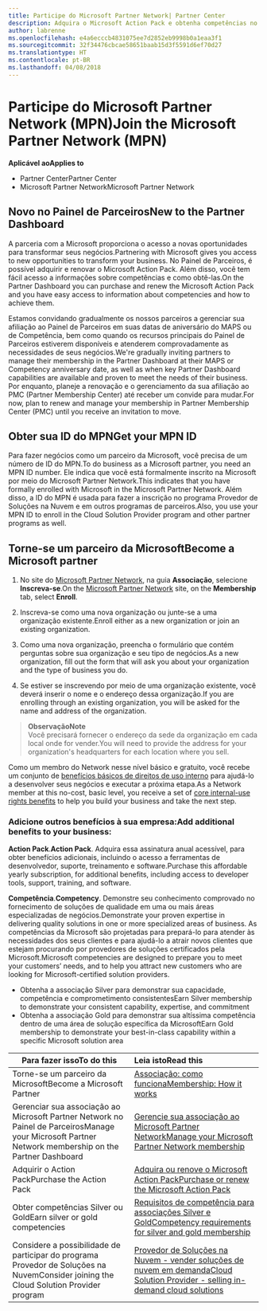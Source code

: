 ```yaml
---
title: Participe do Microsoft Partner Network| Partner Center
description: Adquira o Microsoft Action Pack e obtenha competências no Partner Center
author: labrenne
ms.openlocfilehash: e4a6ecccb4831075ee7d2852eb9998b0a1eaa3f1
ms.sourcegitcommit: 32f34476cbcae58651baab15d3f5591d6ef70d27
ms.translationtype: HT
ms.contentlocale: pt-BR
ms.lasthandoff: 04/08/2018
---
```

# <a name="join-the-microsoft-partner-network-mpn"></a><span data-ttu-id="df83b-103">Participe do Microsoft Partner Network (MPN)</span><span class="sxs-lookup"><span data-stu-id="df83b-103">Join the Microsoft Partner Network (MPN)</span></span>

**<span data-ttu-id="df83b-104">Aplicável ao</span><span class="sxs-lookup"><span data-stu-id="df83b-104">Applies to</span></span>**

-  <span data-ttu-id="df83b-105">Partner Center</span><span class="sxs-lookup"><span data-stu-id="df83b-105">Partner Center</span></span>
-  <span data-ttu-id="df83b-106">Microsoft Partner Network</span><span class="sxs-lookup"><span data-stu-id="df83b-106">Microsoft Partner Network</span></span>

## <a name="new-to-the-partner-dashboard"></a><span data-ttu-id="df83b-107">Novo no Painel de Parceiros</span><span class="sxs-lookup"><span data-stu-id="df83b-107">New to the Partner Dashboard</span></span>

 <span data-ttu-id="df83b-108">A parceria com a Microsoft proporciona o acesso a novas oportunidades para transformar seus negócios.</span><span class="sxs-lookup"><span data-stu-id="df83b-108">Partnering with Microsoft gives you access to new opportunities to transform your business.</span></span> <span data-ttu-id="df83b-109">No Painel de Parceiros, é possível adquirir e renovar o Microsoft Action Pack. Além disso, você tem fácil acesso a informações sobre competências e como obtê-las.</span><span class="sxs-lookup"><span data-stu-id="df83b-109">On the Partner Dashboard you can purchase and renew the Microsoft Action Pack and you have easy access to information about competencies and how to achieve them.</span></span>

 <span data-ttu-id="df83b-110">Estamos convidando gradualmente os nossos parceiros a gerenciar sua afiliação ao Painel de Parceiros em suas datas de aniversário do MAPS ou de Competência, bem como quando os recursos principais do Painel de Parceiros estiverem disponíveis e atenderem comprovadamente as necessidades de seus negócios.</span><span class="sxs-lookup"><span data-stu-id="df83b-110">We're gradually inviting partners to manage their membership in the Partner Dashboard at their MAPS or Competency anniversary date, as well as when key Partner Dashboard capabilities are available and proven to meet the needs of their business.</span></span>  <span data-ttu-id="df83b-111">Por enquanto, planeje a renovação e o gerenciamento da sua afiliação ao PMC (Partner Membership Center) até receber um convide para mudar.</span><span class="sxs-lookup"><span data-stu-id="df83b-111">For now, plan to renew and manage your membership in Partner Membership Center (PMC) until you receive an invitation to move.</span></span>

## <a name="get-your-mpn-id"></a><span data-ttu-id="df83b-112">Obter sua ID do MPN</span><span class="sxs-lookup"><span data-stu-id="df83b-112">Get your MPN ID</span></span>

<span data-ttu-id="df83b-113">Para fazer negócios como um parceiro da Microsoft, você precisa de um número de ID do MPN.</span><span class="sxs-lookup"><span data-stu-id="df83b-113">To do business as a Microsoft partner, you need an MPN ID number.</span></span> <span data-ttu-id="df83b-114">Ele indica que você está formalmente inscrito na Microsoft por meio do Microsoft Partner Network.</span><span class="sxs-lookup"><span data-stu-id="df83b-114">This indicates that you have formally enrolled with Microsoft in the Microsoft Partner Network.</span></span> <span data-ttu-id="df83b-115">Além disso, a ID do MPN é usada para fazer a inscrição no programa Provedor de Soluções na Nuvem e em outros programas de parceiros.</span><span class="sxs-lookup"><span data-stu-id="df83b-115">Also, you use your MPN ID to enroll in the Cloud Solution Provider program and other partner programs as well.</span></span>  

## <a name="become-a-microsoft-partner"></a><span data-ttu-id="df83b-116">Torne-se um parceiro da Microsoft</span><span class="sxs-lookup"><span data-stu-id="df83b-116">Become a Microsoft partner</span></span>

1.  <span data-ttu-id="df83b-117">No site do [Microsoft Partner Network](https://partner.microsoft.com/en-us/membership), na guia **Associação**, selecione **Inscreva-se**.</span><span class="sxs-lookup"><span data-stu-id="df83b-117">On the [Microsoft Partner Network](https://partner.microsoft.com/en-us/membership) site, on the **Membership** tab, select **Enroll**.</span></span> 

2.  <span data-ttu-id="df83b-118">Inscreva-se como uma nova organização ou junte-se a uma organização existente.</span><span class="sxs-lookup"><span data-stu-id="df83b-118">Enroll either as a new organization or join an existing organization.</span></span>

3.  <span data-ttu-id="df83b-119">Como uma nova organização, preencha o formulário que contém perguntas sobre sua organização e seu tipo de negócios.</span><span class="sxs-lookup"><span data-stu-id="df83b-119">As a new organization, fill out the form that will ask you about your organization and the type of business you do.</span></span>

4.  <span data-ttu-id="df83b-120">Se estiver se inscrevendo por meio de uma organização existente, você deverá inserir o nome e o endereço dessa organização.</span><span class="sxs-lookup"><span data-stu-id="df83b-120">If you are enrolling through an existing organization, you will be asked for the name and address of the organization.</span></span>

>**<span data-ttu-id="df83b-121">Observação</span><span class="sxs-lookup"><span data-stu-id="df83b-121">Note</span></span>**<br> <span data-ttu-id="df83b-122">Você precisará fornecer o endereço da sede da organização em cada local onde for vender.</span><span class="sxs-lookup"><span data-stu-id="df83b-122">You will need to provide the address for your organization's headquarters for each location where you sell.</span></span>

<span data-ttu-id="df83b-123">Como um membro do Network nesse nível básico e gratuito, você recebe um conjunto de [benefícios básicos de direitos de uso interno](https://partner.microsoft.com/membership/core-benefits) para ajudá-lo a desenvolver seus negócios e executar a próxima etapa.</span><span class="sxs-lookup"><span data-stu-id="df83b-123">As a Network member at this no-cost, basic level, you receive a set of [core internal-use rights benefits](https://partner.microsoft.com/membership/core-benefits) to help you build your business and take the next step.</span></span> 

### <a name="add-additional-benefits-to-your-business"></a><span data-ttu-id="df83b-124">Adicione outros benefícios à sua empresa:</span><span class="sxs-lookup"><span data-stu-id="df83b-124">Add additional benefits to your business:</span></span> 

<span data-ttu-id="df83b-125">**Action Pack**.</span><span class="sxs-lookup"><span data-stu-id="df83b-125">**Action Pack**.</span></span> <span data-ttu-id="df83b-126">Adquira essa assinatura anual acessível, para obter benefícios adicionais, incluindo o acesso a ferramentas de desenvolvedor, suporte, treinamento e software.</span><span class="sxs-lookup"><span data-stu-id="df83b-126">Purchase this affordable yearly subscription, for additional benefits, including access to developer tools, support, training, and software.</span></span>

<span data-ttu-id="df83b-127">**Competência**.</span><span class="sxs-lookup"><span data-stu-id="df83b-127">**Competency**.</span></span> <span data-ttu-id="df83b-128">Demonstre seu conhecimento comprovado no fornecimento de soluções de qualidade em uma ou mais áreas especializadas de negócios.</span><span class="sxs-lookup"><span data-stu-id="df83b-128">Demonstrate your proven expertise in delivering quality solutions in one or more specialized areas of business.</span></span> <span data-ttu-id="df83b-129">As competências da Microsoft são projetadas para prepará-lo para atender às necessidades dos seus clientes e para ajudá-lo a atrair novos clientes que estejam procurando por provedores de soluções certificados pela Microsoft.</span><span class="sxs-lookup"><span data-stu-id="df83b-129">Microsoft competencies are designed to prepare you to meet your customers’ needs, and to help you attract new customers who are looking for Microsoft-certified solution providers.</span></span> 

- <span data-ttu-id="df83b-130">Obtenha a associação Silver para demonstrar sua capacidade, competência e comprometimento consistentes</span><span class="sxs-lookup"><span data-stu-id="df83b-130">Earn Silver membership to demonstrate your consistent capability, expertise, and commitment</span></span>
- <span data-ttu-id="df83b-131">Obtenha a associação Gold para demonstrar sua altíssima competência dentro de uma área de solução específica da Microsoft</span><span class="sxs-lookup"><span data-stu-id="df83b-131">Earn Gold membership to demonstrate your best-in-class capability within a specific Microsoft solution area</span></span>

|**<span data-ttu-id="df83b-132">Para fazer isso</span><span class="sxs-lookup"><span data-stu-id="df83b-132">To do this</span></span>**   |**<span data-ttu-id="df83b-133">Leia isto</span><span class="sxs-lookup"><span data-stu-id="df83b-133">Read this</span></span>**   |
|------------------|:---------------|
|<span data-ttu-id="df83b-134">Torne-se um parceiro da Microsoft</span><span class="sxs-lookup"><span data-stu-id="df83b-134">Become a Microsoft Partner</span></span>|[<span data-ttu-id="df83b-135">Associação: como funciona</span><span class="sxs-lookup"><span data-stu-id="df83b-135">Membership: How it works</span></span>](https://partner.microsoft.com/membership/how-it-works)|
<span data-ttu-id="df83b-136">Gerenciar sua associação ao Microsoft Partner Network no Painel de Parceiros</span><span class="sxs-lookup"><span data-stu-id="df83b-136">Manage your Microsoft Partner Network membership on the Partner Dashboard</span></span>   |[<span data-ttu-id="df83b-137">Gerencie sua associação ao Microsoft Partner Network</span><span class="sxs-lookup"><span data-stu-id="df83b-137">Manage your Microsoft Partner Network membership</span></span>](mpn-overview.md)
|<span data-ttu-id="df83b-138">Adquirir o Action Pack</span><span class="sxs-lookup"><span data-stu-id="df83b-138">Purchase the Action Pack</span></span>   |[<span data-ttu-id="df83b-139">Adquira ou renove o Microsoft Action Pack</span><span class="sxs-lookup"><span data-stu-id="df83b-139">Purchase or renew the Microsoft Action Pack</span></span>](https://msdn.microsoft.com/partner-center/mpn-get-action-pack)|
|<span data-ttu-id="df83b-140">Obter competências Silver ou Gold</span><span class="sxs-lookup"><span data-stu-id="df83b-140">Earn silver or gold competencies</span></span>   |[<span data-ttu-id="df83b-141">Requisitos de competência para associações Silver e Gold</span><span class="sxs-lookup"><span data-stu-id="df83b-141">Competency requirements for silver and gold membership</span></span>](https://msdn.microsoft.com/en-us/partner-center/learn-about-competencies)|
|<span data-ttu-id="df83b-142">Considere a possibilidade de participar do programa Provedor de Soluções na Nuvem</span><span class="sxs-lookup"><span data-stu-id="df83b-142">Consider joining the Cloud Solution Provider program</span></span>|[<span data-ttu-id="df83b-143">Provedor de Soluções na Nuvem - vender soluções de nuvem em demanda</span><span class="sxs-lookup"><span data-stu-id="df83b-143">Cloud Solution Provider - selling in-demand cloud solutions</span></span>](csp-overview.md)|
